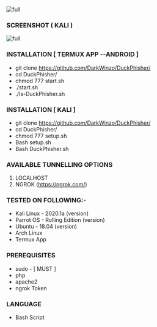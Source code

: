 
![full](https://i.ibb.co/X2PPBG5/index.jpg)


### SCREENSHOT ( KALI )
![full](https://i.ibb.co/x1WXjwy/Screenshot-from-2022-01-11-11-53-17.png)


### INSTALLATION [ TERMUX APP --ANDROID ]
* git clone https://github.com/DarkWinzo/DuckPhisher/
* cd DuckPhisher/
* chmod 777 start.sh
* ./start.sh
* ./Is-DuckPhisher.sh

### INSTALLATION [ KALI ]
* git clone https://github.com/DarkWinzo/DuckPhisher/
* cd DuckPhisher/
* chmod 777 setup.sh
* Bash setup.sh
* Bash DuckPhisher.sh

### AVAILABLE TUNNELLING OPTIONS
1. LOCALHOST
2. NGROK (https://ngrok.com/)
### TESTED ON FOLLOWING:-
* Kali Linux - 2020.1a (version)
* Parrot OS - Rolling Edition (version)
* Ubuntu - 18.04 (version)
* Arch Linux
* Termux App
### PREREQUISITES
* sudo - [ MUST ]
* php
* apache2
* ngrok Token
### LANGUAGE 
* Bash Script
